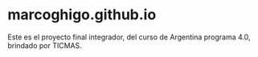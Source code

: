 # marcoghigo.github.io
Este es el proyecto final integrador, del curso de Argentina programa 4.0, brindado por TICMAS.
